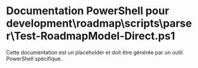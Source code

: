 # Documentation PowerShell pour development\roadmap\scripts\parser\Test-RoadmapModel-Direct.ps1

Cette documentation est un placeholder et doit être générée par un outil PowerShell spécifique.
